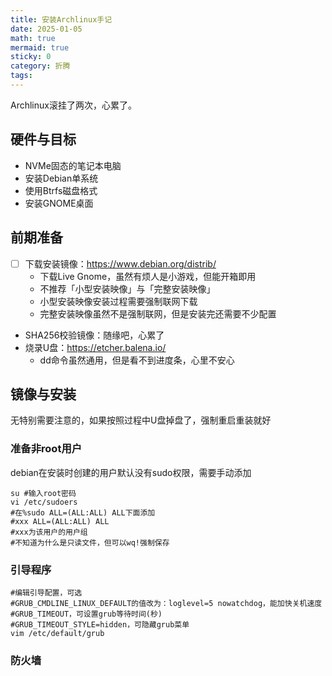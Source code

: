 ```yaml
---
title: 安装Archlinux手记
date: 2025-01-05
math: true
mermaid: true
sticky: 0
category: 折腾
tags:
---
```


Archlinux滚挂了两次，心累了。

## 硬件与目标

+ NVMe固态的笔记本电脑
+ 安装Debian单系统
+ 使用Btrfs磁盘格式
+ 安装GNOME桌面

## 前期准备

+ [ ] 下载安装镜像：https://www.debian.org/distrib/
    + 下载Live Gnome，虽然有烦人是小游戏，但能开箱即用
    + 不推荐「小型安装映像」与「完整安装映像」
    + 小型安装映像安装过程需要强制联网下载
    + 完整安装映像虽然不是强制联网，但是安装完还需要不少配置
+ SHA256校验镜像：随缘吧，心累了
+ 烧录U盘：https://etcher.balena.io/
    + dd命令虽然通用，但是看不到进度条，心里不安心

## 镜像与安装

无特别需要注意的，如果按照过程中U盘掉盘了，强制重启重装就好

### 准备非root用户

debian在安装时创建的用户默认没有sudo权限，需要手动添加

```shell
su #输入root密码
vi /etc/sudoers
#在%sudo ALL=(ALL:ALL) ALL下面添加
#xxx ALL=(ALL:ALL) ALL
#xxx为该用户的用户组
#不知道为什么是只读文件，但可以wq!强制保存
```

### 引导程序

```shell
#编辑引导配置，可选
#GRUB_CMDLINE_LINUX_DEFAULT的值改为：loglevel=5 nowatchdog，能加快关机速度
#GRUB_TIMEOUT，可设置grub等待时间(秒)
#GRUB_TIMEOUT_STYLE=hidden，可隐藏grub菜单
vim /etc/default/grub
```

### 防火墙